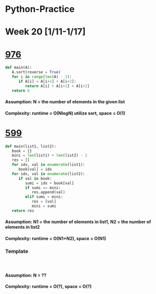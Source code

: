 # Python-Practice

# Week 20 [1/11-1/17]

# [976](https://leetcode.com/problems/largest-perimeter-triangle/)
```python
def main(A):
   A.sort(reverse = True)
   for i in range(len(A) - 2):
      if A[i] < A[i+1] + A[i+2]:
         return A[i] + A[i+1] + A[i+2]
   return 0 
```
#### Assumption: N = the number of elements in the given list
#### Complexity: runtime = O(NlogN) utilize sort, space = O(1)

# [599](https://leetcode.com/problems/minimum-index-sum-of-two-lists/)
```python
def main(list1, list2):
   book = {}
   mini = len(list1) + len(list2) - 2
   res = []
   for idx, val in enumerate(list1):
      book[val] = idx
   for idx, val in enumerate(list2):
      if val in book:
         sumi = idx + book[val]
         if sumi == mini:
            res.append(val)
         elif sumi < mini:
            res = [val]
            mini = sumi
   return res
```
#### Assumption: N1 = the number of elements in list1, N2 = the number of elements in list2
#### Complexity: runtime = O(N1+N2), space = O(N1)

### Template
# []()
```python
```
#### Assumption: N = ??
#### Complexity: runtime = O(?), space = O(?)